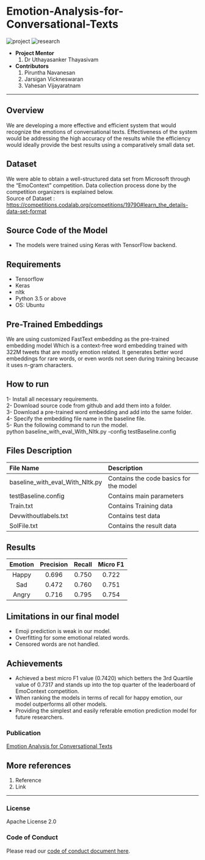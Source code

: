 
# Emotion-Analysis-for-Conversational-Texts

![project] ![research]



- <b>Project Mentor</b>
    1. Dr Uthayasanker Thayasivam
- <b>Contributors</b>
    1. Piruntha Navanesan
    2. Jarsigan Vickneswaran
    3. Vahesan Vijayaratnam


---

## Overview

We are developing a more effective and efficient system that would recognize the emotions of conversational texts. Effectiveness of the system would be addressing the high accuracy of the results while the efficiency would ideally provide the best results using a comparatively small data set.


## Dataset
We were able to obtain a well-structured data set from Microsoft through the “EmoContext” competition. Data collection process done by the competition organizers is explained below.
<br> Source of Dataset : 
<br> https://competitions.codalab.org/competitions/19790#learn_the_details-data-set-format


## Source Code of the Model

- The models were trained using Keras with TensorFlow backend.

## Requirements

- Tensorflow
- Keras
- nltk
- Python 3.5 or above
- OS: Ubuntu

## Pre-Trained Embeddings

We are using customized FastText embedding as the pre-trained embedding model Which is a context-free word embedding trained with 322M tweets that are mostly emotion related. It generates better word embeddings for rare words, or even words not seen during training because it uses n-gram characters.

## How to run

1- Install all necessary requirements.      
2- Download source code from github and add them into a folder.     
3- Download a pre-trained word embedding and add into the same folder.   
4- Specify the embedding file name in the baseline file.    
5- Run the following command to run the model.   
    python baseline_with_eval_With_Nltk.py -config testBaseline.config

## Files Description


|  File Name	|  Description	| 
|:---------|:-----------	|
| baseline_with_eval_With_Nltk.py    	| Contains the code basics for the model  	|
| testBaseline.config     	| Contains main parameters     	| 
|Train.txt   	| Contains Training data     	|
|Devwithoutlabels.txt   	| Contains test data      	|
|SolFile.txt   	| Contains the result data     	|


## Results



| Emotion 	| Precision 	| Recall 	| Micro F1 	|
|:---------:|:-----------:	|:---------:|:----------:|
| Happy   	| 0.696     	| 0.750  	| 0.722    	|
| Sad     	| 0.472     	| 0.760  	| 0.751    	|
| Angry   	| 0.716     	| 0.795  	| 0.754    	|


## Limitations in our final model

- Emoji prediction is weak in our model.
- Overfitting for some emotional related words.
- Censored words are not handled.

## Achievements

- Achieved a best micro F1 value (0.7420) which betters the 3rd Quartile value of 0.7317 and stands up into the top quarter of the leaderboard of EmoContext competition.
- When ranking the models in terms of recall for happy emotion, our model outperforms all other models.
- Providing the simplest and easily referable emotion prediction model for future researchers.

### Publication
[Emotion Analysis for Conversational Texts](https://ieeexplore.ieee.org/document/9325442)

## More references

1. Reference
2. Link

---

### License

Apache License 2.0

### Code of Conduct

Please read our [code of conduct document here](https://github.com/aaivu/aaivu-introduction/blob/master/docs/code_of_conduct.md).

[project]: https://img.shields.io/badge/-Project-blue
[research]: https://img.shields.io/badge/-Research-yellowgreen

